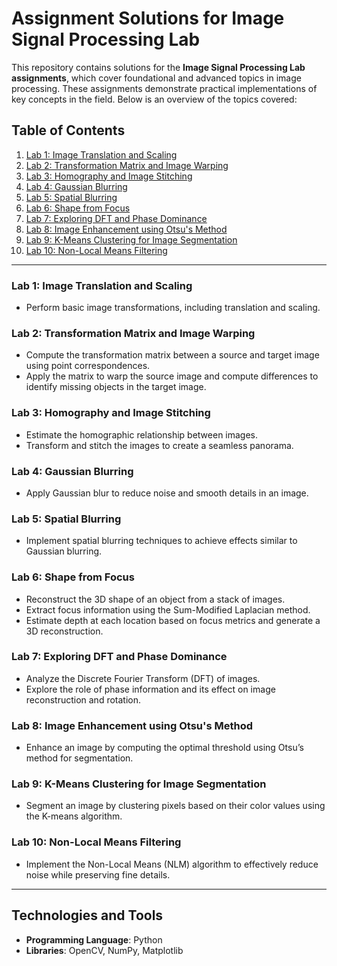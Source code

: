 # Assignment Solutions for Image Signal Processing Lab

This repository contains solutions for the **Image Signal Processing Lab assignments**, which cover foundational and advanced topics in image processing. These assignments demonstrate practical implementations of key concepts in the field. Below is an overview of the topics covered:

## Table of Contents
1. [Lab 1: Image Translation and Scaling](#lab-1-image-translation-and-scaling)
2. [Lab 2: Transformation Matrix and Image Warping](#lab-2-transformation-matrix-and-image-warping)
3. [Lab 3: Homography and Image Stitching](#lab-3-homography-and-image-stitching)
4. [Lab 4: Gaussian Blurring](#lab-4-gaussian-blurring)
5. [Lab 5: Spatial Blurring](#lab-5-spatial-blurring)
6. [Lab 6: Shape from Focus](#lab-6-shape-from-focus)
7. [Lab 7: Exploring DFT and Phase Dominance](#lab-7-exploring-dft-and-phase-dominance)
8. [Lab 8: Image Enhancement using Otsu's Method](#lab-8-image-enhancement-using-otsus-method)
9. [Lab 9: K-Means Clustering for Image Segmentation](#lab-9-k-means-clustering-for-image-segmentation)
10. [Lab 10: Non-Local Means Filtering](#lab-10-non-local-means-filtering)

---

### Lab 1: Image Translation and Scaling
- Perform basic image transformations, including translation and scaling.

### Lab 2: Transformation Matrix and Image Warping
- Compute the transformation matrix between a source and target image using point correspondences.
- Apply the matrix to warp the source image and compute differences to identify missing objects in the target image.

### Lab 3: Homography and Image Stitching
- Estimate the homographic relationship between images.
- Transform and stitch the images to create a seamless panorama.

### Lab 4: Gaussian Blurring
- Apply Gaussian blur to reduce noise and smooth details in an image.

### Lab 5: Spatial Blurring
- Implement spatial blurring techniques to achieve effects similar to Gaussian blurring.

### Lab 6: Shape from Focus
- Reconstruct the 3D shape of an object from a stack of images.
- Extract focus information using the Sum-Modified Laplacian method.
- Estimate depth at each location based on focus metrics and generate a 3D reconstruction.

### Lab 7: Exploring DFT and Phase Dominance
- Analyze the Discrete Fourier Transform (DFT) of images.
- Explore the role of phase information and its effect on image reconstruction and rotation.

### Lab 8: Image Enhancement using Otsu's Method
- Enhance an image by computing the optimal threshold using Otsu’s method for segmentation.

### Lab 9: K-Means Clustering for Image Segmentation
- Segment an image by clustering pixels based on their color values using the K-means algorithm.

### Lab 10: Non-Local Means Filtering
- Implement the Non-Local Means (NLM) algorithm to effectively reduce noise while preserving fine details.

---

## Technologies and Tools
- **Programming Language**: Python  
- **Libraries**: OpenCV, NumPy, Matplotlib  
